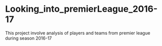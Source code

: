 # Looking_into_premierLeague_2016-17
This project involve analysis of players and teams from premier league during season 2016-17

